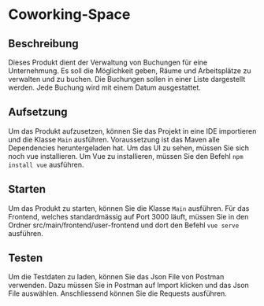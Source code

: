 Coworking-Space
=====

## Beschreibung
Dieses Produkt dient der Verwaltung von Buchungen für eine
Unternehmung. Es soll die Möglichkeit geben, Räume und
Arbeitsplätze zu verwalten und zu buchen. Die Buchungen
sollen in einer Liste dargestellt werden. Jede Buchung wird
mit einem Datum ausgestattet.

## Aufsetzung
Um das Produkt aufzusetzen, können Sie das Projekt in eine
IDE importieren und die Klasse `Main` ausführen. Voraussetzung ist das 
Maven alle Dependencies heruntergeladen hat. Um das UI
zu sehen, müssen Sie sich noch vue installieren. Um Vue zu installieren, 
müssen Sie den Befehl `npm install vue` ausführen.

## Starten
Um das Produkt zu starten, können Sie die Klasse `Main` ausführen.
Für das Frontend, welches standardmässig auf Port 3000 läuft, müssen Sie
in den Ordner src/main/frontend/user-frontend und dort den Befehl `vue serve`
ausführen.

## Testen
Um die Testdaten zu laden, können Sie das Json File von Postman verwenden.
Dazu müssen Sie in Postman auf Import klicken und das Json File auswählen.
Anschliessend können Sie die Requests ausführen.